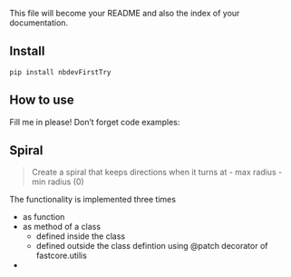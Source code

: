 
<!-- WARNING: THIS FILE WAS AUTOGENERATED! DO NOT EDIT! -->

This file will become your README and also the index of your
documentation.

## Install

`pip install nbdevFirstTry`

## How to use

Fill me in please! Don’t forget code examples:

## Spiral

> Create a spiral that keeps directions when it turns at - max radius -
> min radius (0)

The functionality is implemented three times

-   as function
-   as method of a class
    -   defined inside the class
    -   defined outside the class defintion using @patch decorator of
        fastcore.utilis
-   
